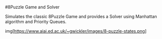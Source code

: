 #8Puzzle Game and Solver

Simulates the classic 8Puzzle Game and provides a Solver using Manhattan algorithm and Priority Queues. 

img[https://www.aiai.ed.ac.uk/~gwickler/images/8-puzzle-states.png]
